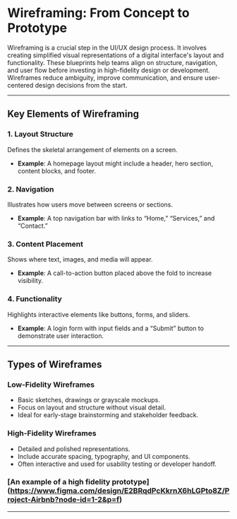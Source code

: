 # Wireframing: From Concept to Prototype

Wireframing is a crucial step in the UI/UX design process. It involves creating simplified visual representations of a digital interface's layout and functionality. These blueprints help teams align on structure, navigation, and user flow before investing in high-fidelity design or development. Wireframes reduce ambiguity, improve communication, and ensure user-centered design decisions from the start.

---


##  Key Elements of Wireframing

### 1. Layout Structure
Defines the skeletal arrangement of elements on a screen.
- **Example**: A homepage layout might include a header, hero section, content blocks, and footer.

### 2. Navigation
Illustrates how users move between screens or sections.
- **Example**: A top navigation bar with links to “Home,” “Services,” and “Contact.”

### 3. Content Placement
Shows where text, images, and media will appear.
- **Example**: A call-to-action button placed above the fold to increase visibility.

### 4. Functionality
Highlights interactive elements like buttons, forms, and sliders.
- **Example**: A login form with input fields and a “Submit” button to demonstrate user interaction.

---

##  Types of Wireframes

### Low-Fidelity Wireframes
- Basic sketches, drawings or grayscale mockups.
- Focus on layout and structure without visual detail.
- Ideal for early-stage brainstorming and stakeholder feedback.

### High-Fidelity Wireframes
- Detailed and polished representations.
- Include accurate spacing, typography, and UI components.
- Often interactive and used for usability testing or developer handoff.

### [An example of a high fidelity prototype] (https://www.figma.com/design/E2BRqdPcKkrnX6hLGPto8Z/Project-Airbnb?node-id=1-2&p=f)

---